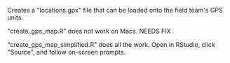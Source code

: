 Creates a "locations.gpx" file that can be loaded onto the field
team's GPS units.

"create_gps_map.R" does not work on Macs.  NEEDS FIX

"create_gps_map_simplified.R" does all the work.  Open in RStudio, click "Source", and follow on-screen prompts.
